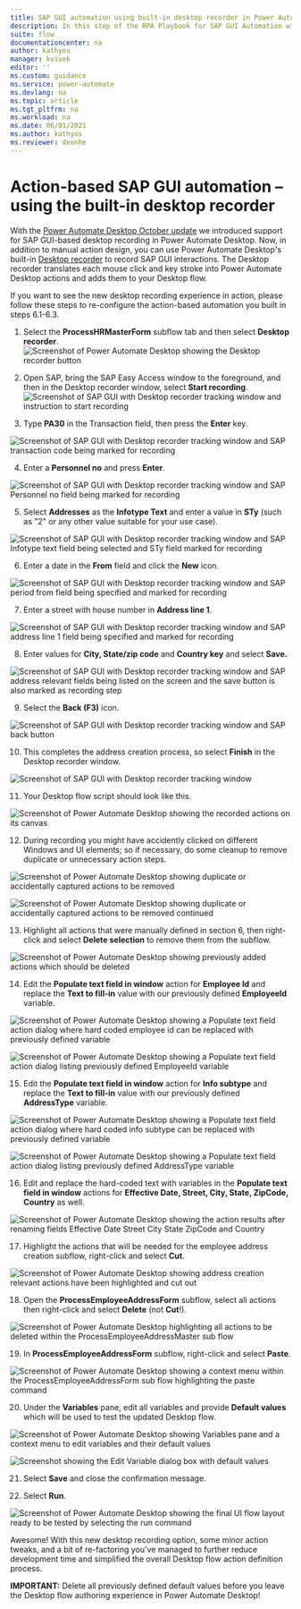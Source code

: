 ```yaml
---
title: SAP GUI automation using built-in desktop recorder in Power Automate Desktop | Microsoft Docs
description: In this step of the RPA Playbook for SAP GUI Automation with Power Automate tutorial, the Desktop recorder translates each mouse click and key stroke into Power Automate Desktop actions and adds them to your Desktop flow. 
suite: flow
documentationcenter: na
author: kathyos
manager: kvivek
editor: ''
ms.custom: guidance
ms.service: power-automate
ms.devlang: na
ms.topic: article
ms.tgt_pltfrm: na
ms.workload: na
ms.date: 06/01/2021
ms.author: kathyos
ms.reviewer: deonhe
---
```


# Action-based SAP GUI automation – using the built-in desktop recorder 

With the [Power Automate Desktop October update](https://flow.microsoft.com/blog/power-automate-desktop-october-2020-update/) we introduced support for SAP GUI-based desktop recording in Power Automate Desktop. Now, in addition to manual action design, you can use Power Automate Desktop's built-in [Desktop recorder](../ui-flows/desktop/recording-flow) to record SAP GUI interactions. The Desktop recorder translates each mouse click and key stroke into Power Automate Desktop actions and adds them to your Desktop flow.

If you want to see the new desktop recording experience in action, please follow these steps to re-configure the action-based automation you built in steps 6.1-6.3.

1.  Select the **ProcessHRMasterForm** subflow tab and then select **Desktop recorder**.![Screenshot of Power Automate Desktop showing the Desktop recorder button ](media/desktop-recorder-button.png)

2.  Open SAP, bring the SAP Easy Access window to the foreground, and then in the Desktop recorder window, select **Start recording**. ![Screenshot of SAP GUI with Desktop recorder tracking window and instruction to start recording ](media/desktop-recorder-tracking-window-start-recording.png)

3.  Type **PA30** in the Transaction field, then press the **Enter** key.

![Screenshot of SAP GUI with Desktop recorder tracking window and SAP transaction code being marked for recording ](media/desktop-recorder-tracking-with-SAP-transaction-code.png)

4.  Enter a **Personnel no** and press **Enter**.

![Screenshot of SAP GUI with Desktop recorder tracking window and SAP Personnel no  field being marked for recording ](media/desktop-recorder-tracking-with-SAP-personnel-no.png)

5.  Select **Addresses** as the **Infotype Text** and enter a value in **STy** (such as "2" or any other value suitable for your use case).

![Screenshot of SAP GUI with Desktop recorder tracking window and SAP Infotype text field being selected and STy field marked for recording ](media/desktop-recorder-tracking-with-SAP-infotype.png)

6.  Enter a date in the **From** field and click the **New** icon.

![Screenshot of SAP GUI with Desktop recorder tracking window and SAP period from field being specified and marked for recording ](media/desktop-recorder-tracking-with-SAP-period-from.png)

7.  Enter a street with house number in **Address line 1**.

![Screenshot of SAP GUI with Desktop recorder tracking window and SAP address line 1 field being specified and marked for recording ](media/desktop-recorder-tracking-with-SAP-address-line.png)

8.  Enter values for **City, State/zip code** and **Country key** and select **Save.**

![Screenshot of SAP GUI with Desktop recorder tracking window and SAP address relevant fields being listed on the screen and the save button is also marked as recording step ](media/desktop-recorder-tracking-with-SAP-address-fields-and-save-button.png)

9.  Select the **Back (F3)** icon.

![Screenshot of SAP GUI with Desktop recorder tracking window and SAP back button ](media/desktop-recorder-tracking-with-SAP-back-button.png)

10. This completes the address creation process, so select **Finish** in the Desktop recorder window.

![Screenshot of SAP GUI with Desktop recorder tracking window ](media/SAP-gui-with-desktop-recorder-tracking.png)

11. Your Desktop flow script should look like this.

![Screenshot of Power Automate Desktop showing the recorded actions on its canvas ](media/PAD-showing-recorded-actions.png)

12. During recording you might have accidently clicked on different Windows and UI elements; so if necessary, do some cleanup to remove duplicate or unnecessary action steps.

![Screenshot of Power Automate Desktop showing duplicate or accidentally captured actions to be removed ](media/PAD-showing-actions-to-be-removed.png)

![Screenshot of Power Automate Desktop showing duplicate or accidentally captured actions to be removed  continued  ](media/PAD-showing-more-actions-to-be-removed.png)

13. Highlight all actions that were manually defined in section 6, then right-click and select **Delete selection** to remove them from the subflow.

![Screenshot of Power Automate Desktop showing previously added actions which should be deleted ](media/PAD-with-actions-to-be-deleted.png)

14. Edit the **Populate text field in window** action for **Employee Id** and replace the **Text to fill-in** value with our previously defined **EmployeeId** variable.

![Screenshot of Power Automate Desktop showing a Populate text field action dialog where hard coded employee id can be replaced with previously defined variable ](media/PAD-with-populate-text-with-hard-coded-employee-id.png)

![Screenshot of Power Automate Desktop showing a Populate text field action dialog listing previously defined EmployeeId variable ](media/PAD-with-populate-text-with-employee-id-variable.png)

15. Edit the **Populate text field in window** action for **Info subtype** and replace the **Text to fill-in** value with our previously defined **AddressType** variable.

![Screenshot of Power Automate Desktop showing a Populate text field action dialog where hard coded info subtype can be replaced with previously defined variable ](media/PAD-with-populate-text-with-info-subtype.png)

![Screenshot of Power Automate Desktop showing a Populate text field action dialog listing previously defined AddressType variable ](media/PAD-with-populate-text-with-addresstype-variable.png)

16. Edit and replace the hard-coded text with variables in the **Populate text field in window** actions for **Effective Date, Street, City, State, ZipCode, Country** as well.

![Screenshot of Power Automate Desktop showing the action results after renaming fields Effective Date  Street  City  State  ZipCode  and Country ](media/PAD-after-renaming-fields.png)

17. Highlight the actions that will be needed for the employee address creation subflow, right-click and select **Cut**.

![Screenshot of Power Automate Desktop showing address creation relevant actions have been highlighted and cut out ](media/PAD-with-address-actions-highlighted.png)

18. Open the **ProcessEmployeeAddressForm** subflow, select all actions then right-click and select **Delete** (not **Cut**!).

![Screenshot of Power Automate Desktop highlighting all actions to be deleted within the ProcessEmployeeAddressMaster sub flow ](media/PAD-with-actions-deleted-in-processemployeeaddressmaster.png)

19. In **ProcessEmployeeAddressForm** subflow, right-click and select **Paste**.

![Screenshot of Power Automate Desktop showing a context menu within the ProcessEmployeeAddressForm sub flow highlighting the paste command ](media/PAD-with-processemployeeaddressmaster-subflow-and-paste.png)

20. Under the **Variables** pane, edit all variables and provide **Default values** which will be used to test the updated Desktop flow.

![Screenshot of Power Automate Desktop showing Variables pane and a context menu to edit variables and their default values ](media/PAD-with-variables-pane-and-edit-variables.png)

![Screenshot showing the Edit Variable dialog box with default values ](media/edit-variable-dialog-with-default-values.png)

21. Select **Save** and close the confirmation message.

22. Select **Run**.

![Screenshot of Power Automate Desktop showing the final UI flow layout ready to be tested by selecting the run command ](media/PAD-with-final-UI-flow-ready-to-be-tested.png)

Awesome! With this new desktop recording option, some minor action tweaks, and a bit of re-factoring you've managed to further reduce development time and simplified the overall Desktop flow action definition process.

**IMPORTANT:** Delete all previously defined default values before you leave the Desktop flow authoring experience in Power Automate Desktop!
